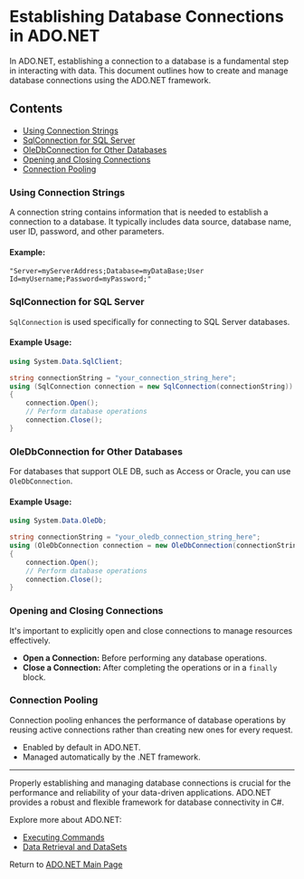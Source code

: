 # Establishing Database Connections in ADO.NET

In ADO.NET, establishing a connection to a database is a fundamental step in interacting with data. This document outlines how to create and manage database connections using the ADO.NET framework.

## Contents

- [Using Connection Strings](#using-connection-strings)
- [SqlConnection for SQL Server](#sqlconnection-for-sql-server)
- [OleDbConnection for Other Databases](#oledbconnection-for-other-databases)
- [Opening and Closing Connections](#opening-and-closing-connections)
- [Connection Pooling](#connection-pooling)

### Using Connection Strings

A connection string contains information that is needed to establish a connection to a database. It typically includes data source, database name, user ID, password, and other parameters.

#### Example:

```plaintext
"Server=myServerAddress;Database=myDataBase;User Id=myUsername;Password=myPassword;"
```

### SqlConnection for SQL Server

`SqlConnection` is used specifically for connecting to SQL Server databases. 

#### Example Usage:

```csharp
using System.Data.SqlClient;

string connectionString = "your_connection_string_here";
using (SqlConnection connection = new SqlConnection(connectionString))
{
    connection.Open();
    // Perform database operations
    connection.Close();
}
```

### OleDbConnection for Other Databases

For databases that support OLE DB, such as Access or Oracle, you can use `OleDbConnection`.

#### Example Usage:

```csharp
using System.Data.OleDb;

string connectionString = "your_oledb_connection_string_here";
using (OleDbConnection connection = new OleDbConnection(connectionString))
{
    connection.Open();
    // Perform database operations
    connection.Close();
}
```

### Opening and Closing Connections

It's important to explicitly open and close connections to manage resources effectively.

- **Open a Connection:** Before performing any database operations.
- **Close a Connection:** After completing the operations or in a `finally` block.

### Connection Pooling

Connection pooling enhances the performance of database operations by reusing active connections rather than creating new ones for every request.

- Enabled by default in ADO.NET.
- Managed automatically by the .NET framework.

---

Properly establishing and managing database connections is crucial for the performance and reliability of your data-driven applications. ADO.NET provides a robust and flexible framework for database connectivity in C#.

Explore more about ADO.NET:
- [Executing Commands](./Executing_Commands.md)
- [Data Retrieval and DataSets](./Data_Retrieval_and_DataSets.md)

Return to [ADO.NET Main Page](./README.md)
